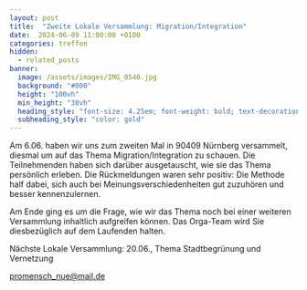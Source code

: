 ```yaml
---
layout: post
title:  "Zweite Lokale Versammlung: Migration/Integration"
date:  2024-06-09 11:00:00 +0100
categories: treffen
hidden:
  - related_posts
banner:
  image: /assets/images/IMG_0540.jpg
  background: "#000"
  height: "100vh"
  min_height: "38vh"
  heading_style: "font-size: 4.25em; font-weight: bold; text-decoration: underline"
  subheading_style: "color: gold"
---
```



Am 6.06. haben wir uns zum zweiten Mal in 90409 Nürnberg versammelt, 
diesmal um auf das Thema Migration/Integration zu schauen. 
Die Teilnehmenden haben sich darüber ausgetauscht, wie sie das Thema persönlich erleben. 
Die Rückmeldungen waren sehr positiv: Die Methode half dabei, 
sich auch bei Meinungsverschiedenheiten gut zuzuhören und besser kennenzulernen.

Am Ende ging es um die Frage, wie wir das Thema noch bei einer weiteren 
Versammlung inhaltlich aufgreifen können. Das Orga-Team wird 
Sie diesbezüglich auf dem Laufenden halten.

 

Nächste Lokale Versammlung: 20.06., Thema Stadtbegrünung und Vernetzung

promensch_nue@mail.de